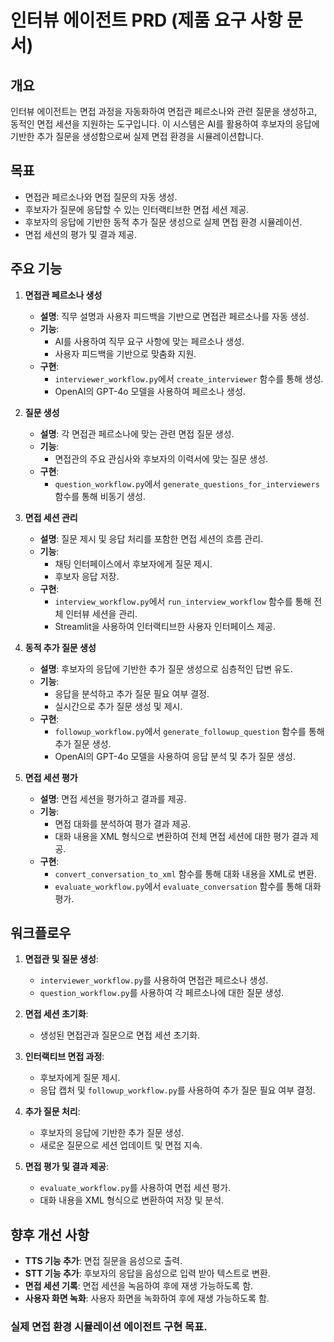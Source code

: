 # 인터뷰 에이전트 PRD (제품 요구 사항 문서)

## 개요

인터뷰 에이전트는 면접 과정을 자동화하여 면접관 페르소나와 관련 질문을 생성하고, 동적인 면접 세션을 지원하는 도구입니다. 이 시스템은 AI를 활용하여 후보자의 응답에 기반한 추가 질문을 생성함으로써 실제 면접 환경을 시뮬레이션합니다.

## 목표

- 면접관 페르소나와 면접 질문의 자동 생성.
- 후보자가 질문에 응답할 수 있는 인터랙티브한 면접 세션 제공.
- 후보자의 응답에 기반한 동적 추가 질문 생성으로 실제 면접 환경 시뮬레이션.
- 면접 세션의 평가 및 결과 제공.

## 주요 기능

1. **면접관 페르소나 생성**
   - **설명**: 직무 설명과 사용자 피드백을 기반으로 면접관 페르소나를 자동 생성.
   - **기능**: 
     - AI를 사용하여 직무 요구 사항에 맞는 페르소나 생성.
     - 사용자 피드백을 기반으로 맞춤화 지원.
   - **구현**: 
     - `interviewer_workflow.py`에서 `create_interviewer` 함수를 통해 생성.
     - OpenAI의 GPT-4o 모델을 사용하여 페르소나 생성.

2. **질문 생성**
   - **설명**: 각 면접관 페르소나에 맞는 관련 면접 질문 생성.
   - **기능**:
     - 면접관의 주요 관심사와 후보자의 이력서에 맞는 질문 생성.
   - **구현**:
     - `question_workflow.py`에서 `generate_questions_for_interviewers` 함수를 통해 비동기 생성.

3. **면접 세션 관리**
   - **설명**: 질문 제시 및 응답 처리를 포함한 면접 세션의 흐름 관리.
   - **기능**:
     - 채팅 인터페이스에서 후보자에게 질문 제시.
     - 후보자 응답 저장.
   - **구현**:
     - `interview_workflow.py`에서 `run_interview_workflow` 함수를 통해 전체 인터뷰 세션을 관리.
     - Streamlit을 사용하여 인터랙티브한 사용자 인터페이스 제공.

4. **동적 추가 질문 생성**
   - **설명**: 후보자의 응답에 기반한 추가 질문 생성으로 심층적인 답변 유도.
   - **기능**:
     - 응답을 분석하고 추가 질문 필요 여부 결정.
     - 실시간으로 추가 질문 생성 및 제시.
   - **구현**:
     - `followup_workflow.py`에서 `generate_followup_question` 함수를 통해 추가 질문 생성.
     - OpenAI의 GPT-4o 모델을 사용하여 응답 분석 및 추가 질문 생성.

5. **면접 세션 평가**
   - **설명**: 면접 세션을 평가하고 결과를 제공.
   - **기능**:
     - 면접 대화를 분석하여 평가 결과 제공.
     - 대화 내용을 XML 형식으로 변환하여 전체 면접 세션에 대한 평가 결과 제공.
   - **구현**:
     - `convert_conversation_to_xml` 함수를 통해 대화 내용을 XML로 변환.
     - `evaluate_workflow.py`에서 `evaluate_conversation` 함수를 통해 대화 평가.

## 워크플로우

1. **면접관 및 질문 생성**:
   - `interviewer_workflow.py`를 사용하여 면접관 페르소나 생성.
   - `question_workflow.py`를 사용하여 각 페르소나에 대한 질문 생성.

2. **면접 세션 초기화**:
   - 생성된 면접관과 질문으로 면접 세션 초기화.

3. **인터랙티브 면접 과정**:
   - 후보자에게 질문 제시.
   - 응답 캡처 및 `followup_workflow.py`를 사용하여 추가 질문 필요 여부 결정.

4. **추가 질문 처리**:
   - 후보자의 응답에 기반한 추가 질문 생성.
   - 새로운 질문으로 세션 업데이트 및 면접 지속.

5. **면접 평가 및 결과 제공**:
   - `evaluate_workflow.py`를 사용하여 면접 세션 평가.
   - 대화 내용을 XML 형식으로 변환하여 저장 및 분석.

## 향후 개선 사항

- **TTS 기능 추가**: 면접 질문을 음성으로 출력.
- **STT 기능 추가**: 후보자의 응답을 음성으로 입력 받아 텍스트로 변환.
- **면접 세션 기록**: 면접 세션을 녹음하여 후에 재생 가능하도록 함.
- **사용자 화면 녹화**: 사용자 화면을 녹화하여 후에 재생 가능하도록 함.

### **실제 면접 환경 시뮬레이션 에이전트 구현 목표.**
